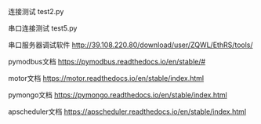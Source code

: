 连接测试
test2.py

串口连接测试
test5.py

串口服务器调试软件
http://39.108.220.80/download/user/ZQWL/EthRS/tools/
 
pymodbus文档
https://pymodbus.readthedocs.io/en/stable/#
 
motor文档
https://motor.readthedocs.io/en/stable/index.html
 
pymongo文档
https://pymongo.readthedocs.io/en/stable/index.html
 
apscheduler文档
https://apscheduler.readthedocs.io/en/stable/index.html